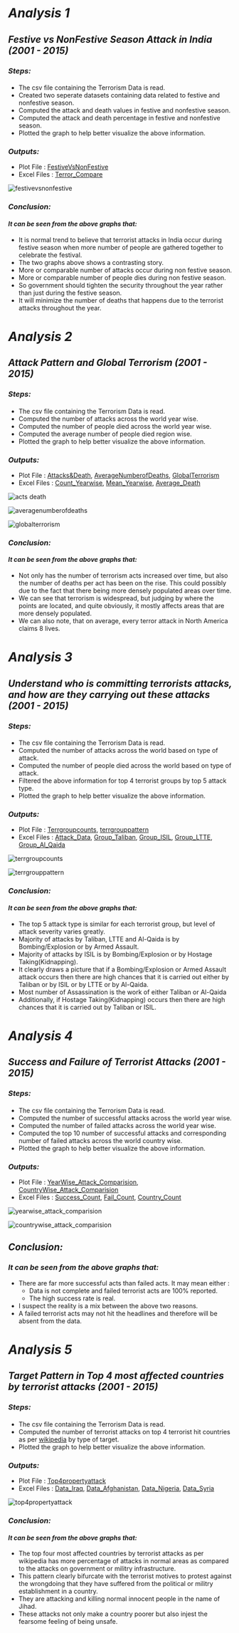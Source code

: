 # *Analysis 1*

## *Festive vs NonFestive Season Attack in India (2001 - 2015)*

### *Steps:*
####
- The csv file containing the Terrorism Data is read.
- Created two seperate datasets containing data related to festive and nonfestive season.
- Computed the attack and death values in festive and nonfestive season.
- Computed the attack and death percentage in festive and nonfestive season.
- Plotted the graph to help better visualize the above information.

### *Outputs:*
- Plot File : [FestiveVsNonFestive](https://github.com/prashantvikramsingh/singh_prashant-vikram_spring2017/tree/master/final/analysis/ana_1/png/festiveVSnonfestive.png)
- Excel Files : [Terror_Compare](https://github.com/prashantvikramsingh/singh_prashant-vikram_spring2017/tree/master/final/analysis/ana_1/excel/terror_compare.xlsx)

![festivevsnonfestive](https://cloud.githubusercontent.com/assets/25044859/25302634/7db0a796-2710-11e7-9282-f5bd855add50.png)

### *Conclusion:*
#### *It can be seen from the above graphs that:*
- It is normal trend to believe that terrorist attacks in India occur during festive season 
  when more number of people are gathered together to celebrate the festival.
- The two graphs above shows a contrasting story.
- More or comparable number of attacks occur during non festive season.
- More or comparable number of people dies during non festive season.
- So government should tighten the security throughout the year rather than just during 
  the festive season. 
- It will minimize the number of deaths that happens due to the terrorist attacks throughout the year.


# *Analysis 2*

## *Attack Pattern and Global Terrorism (2001 - 2015)*

### *Steps:*
####
- The csv file containing the Terrorism Data is read.
- Computed the number of attacks across the world year wise.
- Computed the number of people died across the world year wise.
- Computed the average number of people died region wise.
- Plotted the graph to help better visualize the above information.

### *Outputs:*
- Plot File : [Attacks&Death](https://github.com/prashantvikramsingh/singh_prashant-vikram_spring2017/tree/master/final/analysis/ana_2/png/Attacks&Death.png), [AverageNumberofDeaths](https://github.com/prashantvikramsingh/singh_prashant-vikram_spring2017/tree/master/final/analysis/ana_2/png/AverageNumberofDeaths.png), [GlobalTerrorism](https://github.com/prashantvikramsingh/singh_prashant-vikram_spring2017/tree/master/final/analysis/ana_2/png/GlobalTerrorism.png)
- Excel Files : [Count_Yearwise](https://github.com/prashantvikramsingh/singh_prashant-vikram_spring2017/tree/master/final/analysis/ana_2/excel/count_yearwise.xlsx), [Mean_Yearwise](https://github.com/prashantvikramsingh/singh_prashant-vikram_spring2017/tree/master/final/analysis/ana_2/excel/mean_yearwise.xlsx), [Average_Death](https://github.com/prashantvikramsingh/singh_prashant-vikram_spring2017/tree/master/final/analysis/ana_2/excel/average_death.xlsx)

![acts death](https://cloud.githubusercontent.com/assets/25044859/25302636/8f128a4a-2710-11e7-835a-ec18f00a785a.png)

![averagenumberofdeaths](https://cloud.githubusercontent.com/assets/25044859/25302638/8f14d25a-2710-11e7-8fd0-2ee8be580e83.png)

![globalterrorism](https://cloud.githubusercontent.com/assets/25044859/25302637/8f14a942-2710-11e7-863e-96bbf7470945.png)

### *Conclusion:*
#### *It can be seen from the above graphs that:*
- Not only has the number of terrorism acts increased over time, but also the number of 
  deaths per act has been on the rise. This could possibly due to the fact that there 
  being more densely populated areas over time.
- We can see that terrorism is widespread, but judging by where the points are located, 
  and quite obviously, it mostly affects areas that are more densely populated.
- We can also note, that on average, every terror attack in North America claims 8 lives.


# *Analysis 3*

## *Understand who is committing terrorists attacks, and how are they carrying out these attacks (2001 - 2015)*

### *Steps:*
####
- The csv file containing the Terrorism Data is read.
- Computed the number of attacks across the world based on type of attack.
- Computed the number of people died across the world based on type of attack.
- Filtered the above information for top 4 terrorist groups by top 5 attack type.
- Plotted the graph to help better visualize the above information.

### *Outputs:*
- Plot File : [Terrgroupcounts](https://github.com/prashantvikramsingh/singh_prashant-vikram_spring2017/tree/master/final/analysis/ana_3/png/terrgroupcounts.png), [terrgrouppattern](https://github.com/prashantvikramsingh/singh_prashant-vikram_spring2017/tree/master/final/analysis/ana_3/png/terrgrouppattern.png)
- Excel Files : [Attack_Data](https://github.com/prashantvikramsingh/singh_prashant-vikram_spring2017/tree/master/final/analysis/ana_3/excel/attack_data.xlsx), [Group_Taliban](https://github.com/prashantvikramsingh/singh_prashant-vikram_spring2017/tree/master/final/analysis/ana_3/excel/Group_Taliban.xlsx), [Group_ISIL](https://github.com/prashantvikramsingh/singh_prashant-vikram_spring2017/tree/master/final/analysis/ana_3/excel/Group_ISIL.xlsx), [Group_LTTE](https://github.com/prashantvikramsingh/singh_prashant-vikram_spring2017/tree/master/final/analysis/ana_3/excel/Group_LTTE.xlsx), [Group_Al_Qaida](https://github.com/prashantvikramsingh/singh_prashant-vikram_spring2017/tree/master/final/analysis/ana_3/excel/Group_Al_Qaida.xlsx)

![terrgroupcounts](https://cloud.githubusercontent.com/assets/25044859/25302643/a6634cca-2710-11e7-96e6-5919c1f74603.png)

![terrgrouppattern](https://cloud.githubusercontent.com/assets/25044859/25302642/a6618700-2710-11e7-8954-87bb2f76783f.png)

### *Conclusion:*
#### *It can be seen from the above graphs that:*
- The top 5 attack type is similar for each terrorist group, but level of attack severity varies greatly.
- Majority of attacks by Taliban, LTTE and Al-Qaida is by Bombing/Explosion or by Armed Assault. 
- Majority of attacks by ISIL is by Bombing/Explosion or by Hostage Taking(Kidnapping).
- It clearly draws a picture that if a Bombing/Explosion or Armed Assault attack occurs then there are 
  high chances that it is carried out either by Taliban or by ISIL or by LTTE or by Al-Qaida.
- Most number of Assassination is the work of either Taliban or Al-Qaida
- Additionally, if Hostage Taking(Kidnapping) occurs then there are high chances that it is carried out by
  Taliban or ISIL.
  
  
# *Analysis 4*

## *Success and Failure of Terrorist Attacks (2001 - 2015)*

### *Steps:*
####
- The csv file containing the Terrorism Data is read.
- Computed the number of successful attacks across the world year wise.
- Computed the number of failed attacks across the world year wise.
- Computed the top 10 number of successful attacks and corresponding number of 
  failed attacks across the world country wise.
- Plotted the graph to help better visualize the above information.

### *Outputs:*
- Plot File : [YearWise_Attack_Comparision](https://github.com/prashantvikramsingh/singh_prashant-vikram_spring2017/tree/master/final/analysis/ana_4/png/YearWise_Attack_Comparision.png), [CountryWise_Attack_Comparision](https://github.com/prashantvikramsingh/singh_prashant-vikram_spring2017/tree/master/final/analysis/ana_4/png/CountryWise_Attack_Comparision.png)
- Excel Files : [Success_Count](https://github.com/prashantvikramsingh/singh_prashant-vikram_spring2017/tree/master/final/analysis/ana_4/excel/success_count.xlsx), [Fail_Count](https://github.com/prashantvikramsingh/singh_prashant-vikram_spring2017/tree/master/final/analysis/ana_4/excel/fail_count.xlsx), [Country_Count](https://github.com/prashantvikramsingh/singh_prashant-vikram_spring2017/tree/master/final/analysis/ana_4/excel/country_count.xlsx)

![yearwise_attack_comparision](https://cloud.githubusercontent.com/assets/25044859/25302646/bdcbb5f0-2710-11e7-8e1d-329ef84029b1.png)

![countrywise_attack_comparision](https://cloud.githubusercontent.com/assets/25044859/25302650/cc675aec-2710-11e7-91f8-80a90a71929b.png)

## *Conclusion:*
### *It can be seen from the above graphs that:*
- There are far more successful acts than failed acts. It may mean either :
   - Data is not complete and failed terrorist acts are 100% reported.
   - The high success rate is real.
- I suspect the reality is a mix between the above two reasons. 
- A failed terrorist acts may not hit the headlines and therefore will be absent from the data.


# *Analysis 5*

## *Target Pattern in Top 4 most affected countries by terrorist attacks (2001 - 2015)*

### *Steps:*
####
- The csv file containing the Terrorism Data is read.
- Computed the number of terrorist attacks on top 4 terrorist hit countries as per 
  [wikipedia](https://en.wikipedia.org/wiki/Global_Terrorism_Index) by type of target.
- Plotted the graph to help better visualize the above information.

### *Outputs:*
- Plot File : [Top4propertyattack](https://github.com/prashantvikramsingh/singh_prashant-vikram_spring2017/tree/master/final/analysis/ana_5/png/top4propertyattack.png)
- Excel Files : [Data_Iraq](https://github.com/prashantvikramsingh/singh_prashant-vikram_spring2017/tree/master/final/analysis/ana_5/excel/data_iraq.xlsx), [Data_Afghanistan](https://github.com/prashantvikramsingh/singh_prashant-vikram_spring2017/tree/master/final/analysis/ana_5/excel/data_afghanistan.xlsx), [Data_Nigeria](https://github.com/prashantvikramsingh/singh_prashant-vikram_spring2017/tree/master/final/analysis/ana_5/excel/data_nigeria.xlsx), [Data_Syria](https://github.com/prashantvikramsingh/singh_prashant-vikram_spring2017/tree/master/final/analysis/ana_5/excel/data_syria.xlsx)

![top4propertyattack](https://cloud.githubusercontent.com/assets/25044859/25302652/de9ad59a-2710-11e7-93b6-148b120529da.png)

### *Conclusion:*
#### *It can be seen from the above graphs that:*
- The top four most affected countries by terrorist attacks as per wikipedia has more percentage of attacks in 
  normal areas as compared to the attacks on government or militry infrastructure.
- This pattern clearly bifurcate with the terrorist motives to protest against the wrongdoing that 
  they have suffered from the political or militry establishment in a country.
- They are attacking and killing normal innocent people in the name of Jihad.
- These attacks not only make a country poorer but also injest the fearsome feeling of being unsafe.

